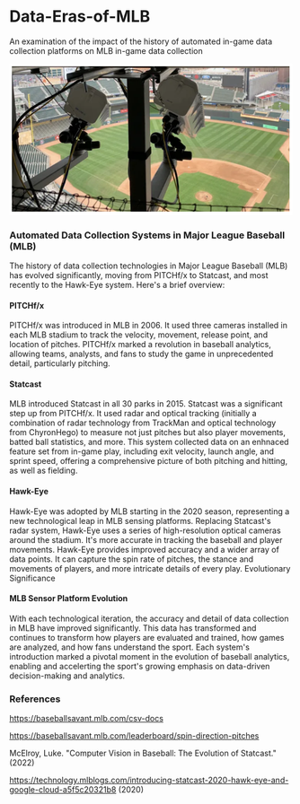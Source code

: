 # Data-Eras-of-MLB
An examination of the impact of the history of automated in-game data collection platforms on MLB in-game data collection

![](img/pic_hawkeye_cameras.png)


### Automated Data Collection Systems in Major League Baseball (MLB)

The history of data collection technologies in Major League Baseball (MLB) has evolved significantly, moving from PITCHf/x to Statcast, and most recently to the Hawk-Eye system. Here's a brief overview:

#### PITCHf/x
PITCHf/x was introduced in MLB in 2006. It used three cameras installed in each MLB stadium to 
track the velocity, movement, release point, and location of pitches. PITCHf/x marked a revolution in baseball analytics, allowing teams, analysts, and fans to study the game in unprecedented detail, particularly pitching.

#### Statcast
MLB introduced Statcast in all 30 parks in 2015. Statcast was a significant step up from PITCHf/x. 
It used radar and optical tracking (initially a combination of radar technology from TrackMan and 
optical technology from ChyronHego) to measure not just pitches but also player movements, 
batted ball statistics, and more. This system collected data on an enhnaced feature set 
from in-game play, including exit velocity, launch angle, and sprint speed, offering a 
comprehensive picture of both pitching and hitting, as well as fielding.

#### Hawk-Eye
Hawk-Eye was adopted by MLB starting in the 2020 season, representing a new technological leap in MLB sensing platforms.
Replacing Statcast's radar system, Hawk-Eye uses a series of high-resolution optical cameras 
around the stadium. It's more accurate in tracking the baseball and player movements.
Hawk-Eye provides improved accuracy and a wider array of data points. It can capture the spin 
rate of pitches, the stance and movements of players, and more intricate details of every play.
Evolutionary Significance
 
#### MLB Sensor Platform Evolution

With each technological iteration, the accuracy and detail of data collection in MLB have 
improved significantly. This data has transformed and continues to transform how players are 
evaluated and trained, how games are analyzed, and how fans understand the sport. Each system's 
introduction marked a pivotal moment in the evolution of baseball analytics, 
enabling and accelerting the sport's growing emphasis on data-driven decision-making and analytics.


### References

https://baseballsavant.mlb.com/csv-docs

https://baseballsavant.mlb.com/leaderboard/spin-direction-pitches

McElroy, Luke. "Computer Vision in Baseball: The Evolution of Statcast." (2022)

https://technology.mlblogs.com/introducing-statcast-2020-hawk-eye-and-google-cloud-a5f5c20321b8 (2020)

